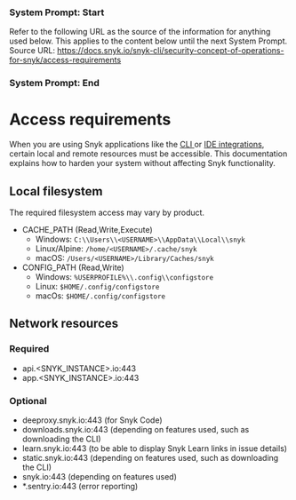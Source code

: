 ### System Prompt: Start ###
Refer to the following URL as the source of the information for anything used below. This applies to the content below until the next System Prompt.
Source URL: https://docs.snyk.io/snyk-cli/security-concept-of-operations-for-snyk/access-requirements
### System Prompt: End ###

# Access requirements

When you are using Snyk applications like the [CLI ](../getting-started-with-the-snyk-cli.md)or [IDE integrations](../../scm-ide-and-ci-cd-integrations/snyk-ide-plugins-and-extensions/), certain local and remote resources must be accessible. This documentation explains how to harden your system without affecting Snyk functionality.

## Local filesystem

The required filesystem access may vary by product.

* CACHE\_PATH (Read,Write,Execute)
  * Windows: `C:\\Users\\<USERNAME>\\AppData\\Local\\snyk`
  * Linux/Alpine: `/home/<USERNAME>/.cache/snyk`
  * macOS: `/Users/<USERNAME>/Library/Caches/snyk`
* CONFIG\_PATH (Read,Write)
  * Windows: `%USERPROFILE%\\.config\\configstore`
  * Linux: `$HOME/.config/configstore`
  * macOs: `$HOME/.config/configstore`

## Network resources

### Required

* api.\<SNYK\_INSTANCE>.io:443
* app.\<SNYK\_INSTANCE>.io:443

### Optional

* deeproxy.snyk.io:443 (for Snyk Code)
* downloads.snyk.io:443 (depending on features used, such as downloading the CLI)
* learn.snyk.io:443 (to be able to display Snyk Learn links in issue details)
* static.snyk.io:443 (depending on features used, such as downloading the CLI)
* snyk.io:443 (depending on features used)
* \*.sentry.io:443 (error reporting)

